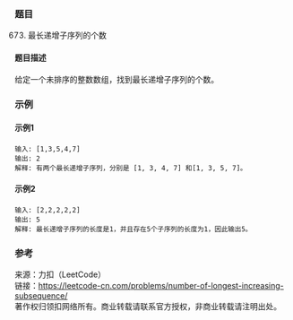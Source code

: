 ### 题目

673. 最长递增子序列的个数

#### 题目描述

给定一个未排序的整数数组，找到最长递增子序列的个数。

### 示例

#### 示例1

```config
输入: [1,3,5,4,7]
输出: 2
解释: 有两个最长递增子序列，分别是 [1, 3, 4, 7] 和[1, 3, 5, 7]。
```

#### 示例2

```config
输入: [2,2,2,2,2]
输出: 5
解释: 最长递增子序列的长度是1，并且存在5个子序列的长度为1，因此输出5。
```

### 参考

来源：力扣（LeetCode）  
链接：<https://leetcode-cn.com/problems/number-of-longest-increasing-subsequence/>  
著作权归领扣网络所有。商业转载请联系官方授权，非商业转载请注明出处。  

